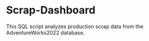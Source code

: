 # Scrap-Dashboard
This SQL script analyzes production scrap data from the AdventureWorks2022 database.
